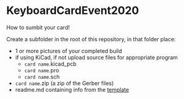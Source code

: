 # KeyboardCardEvent2020
How to sumbit your card!

Create a subfolder in the root of this repository, in that folder place:
- 1 or more pictures of your completed build
- if using KiCad, if not upload source files for appropriate program
  - `card name`.kicad_pcb 
  - `card name`.pro 
  - `card name`.sch
- `card name`.zip (a zip of the Gerber files)
- readme.md containing info from the [template](/template/readme.md)
